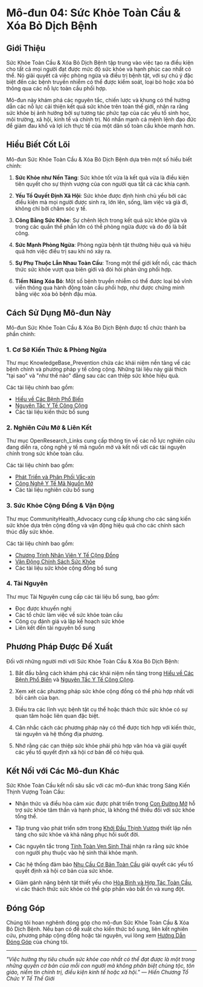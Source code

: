 # Mô-đun 04: Sức Khỏe Toàn Cầu & Xóa Bỏ Dịch Bệnh

## Giới Thiệu

Sức Khỏe Toàn Cầu & Xóa Bỏ Dịch Bệnh tập trung vào việc tạo ra điều kiện cho tất cả mọi người đạt được mức độ sức khỏe và hạnh phúc cao nhất có thể. Nó giải quyết cả việc phòng ngừa và điều trị bệnh tật, với sự chú ý đặc biệt đến các bệnh truyền nhiễm có thể được kiểm soát, loại bỏ hoặc xóa bỏ thông qua các nỗ lực toàn cầu phối hợp.

Mô-đun này khám phá các nguyên tắc, chiến lược và khung có thể hướng dẫn các nỗ lực cải thiện kết quả sức khỏe trên toàn thế giới, nhận ra rằng sức khỏe bị ảnh hưởng bởi sự tương tác phức tạp của các yếu tố sinh học, môi trường, xã hội, kinh tế và chính trị. Nó nhấn mạnh cả mệnh lệnh đạo đức để giảm đau khổ và lợi ích thực tế của một dân số toàn cầu khỏe mạnh hơn.

## Hiểu Biết Cốt Lõi

Mô-đun Sức Khỏe Toàn Cầu & Xóa Bỏ Dịch Bệnh dựa trên một số hiểu biết chính:

1. **Sức Khỏe như Nền Tảng**: Sức khỏe tốt vừa là kết quả vừa là điều kiện tiên quyết cho sự thịnh vượng của con người qua tất cả các khía cạnh.

2. **Yếu Tố Quyết Định Xã Hội**: Sức khỏe được định hình chủ yếu bởi các điều kiện mà mọi người được sinh ra, lớn lên, sống, làm việc và già đi, không chỉ bởi chăm sóc y tế.

3. **Công Bằng Sức Khỏe**: Sự chênh lệch trong kết quả sức khỏe giữa và trong các quần thể phần lớn có thể phòng ngừa được và do đó là bất công.

4. **Sức Mạnh Phòng Ngừa**: Phòng ngừa bệnh tật thường hiệu quả và hiệu quả hơn việc điều trị sau khi nó xảy ra.

5. **Sự Phụ Thuộc Lẫn Nhau Toàn Cầu**: Trong một thế giới kết nối, các thách thức sức khỏe vượt qua biên giới và đòi hỏi phản ứng phối hợp.

6. **Tiềm Năng Xóa Bỏ**: Một số bệnh truyền nhiễm có thể được loại bỏ vĩnh viễn thông qua hành động toàn cầu phối hợp, như được chứng minh bằng việc xóa bỏ bệnh đậu mùa.

## Cách Sử Dụng Mô-đun Này

Mô-đun Sức Khỏe Toàn Cầu & Xóa Bỏ Dịch Bệnh được tổ chức thành ba phần chính:

### 1. Cơ Sở Kiến Thức & Phòng Ngừa

Thư mục KnowledgeBase_Prevention chứa các khái niệm nền tảng về các bệnh chính và phương pháp y tế công cộng. Những tài liệu này giải thích "tại sao" và "như thế nào" đằng sau các can thiệp sức khỏe hiệu quả.

Các tài liệu chính bao gồm:
- [Hiểu về Các Bệnh Phổ Biến](KnowledgeBase_Prevention/01_UnderstandingCommonDiseases.md)
- [Nguyên Tắc Y Tế Công Cộng](KnowledgeBase_Prevention/02_PrinciplesOfPublicHealth.md)
- Các tài liệu kiến thức bổ sung

### 2. Nghiên Cứu Mở & Liên Kết

Thư mục OpenResearch_Links cung cấp thông tin về các nỗ lực nghiên cứu đang diễn ra, công nghệ y tế mã nguồn mở và kết nối với các tài nguyên chính trong sức khỏe toàn cầu.

Các tài liệu chính bao gồm:
- [Phát Triển và Phân Phối Vắc-xin](OpenResearch_Links/01_VaccineDevelopmentDistribution.md)
- [Công Nghệ Y Tế Mã Nguồn Mở](OpenResearch_Links/02_OpenSourceMedicalTechnologies.md)
- Các tài liệu nghiên cứu bổ sung

### 3. Sức Khỏe Cộng Đồng & Vận Động

Thư mục CommunityHealth_Advocacy cung cấp khung cho các sáng kiến sức khỏe dựa trên cộng đồng và vận động hiệu quả cho các chính sách thúc đẩy sức khỏe.

Các tài liệu chính bao gồm:
- [Chương Trình Nhân Viên Y Tế Cộng Đồng](CommunityHealth_Advocacy/01_CommunityHealthWorkerPrograms.md)
- [Vận Động Chính Sách Sức Khỏe](CommunityHealth_Advocacy/02_HealthPolicyAdvocacy.md)
- Các tài liệu sức khỏe cộng đồng bổ sung

### 4. Tài Nguyên

Thư mục Tài Nguyên cung cấp các tài liệu bổ sung, bao gồm:
- Đọc được khuyến nghị
- Các tổ chức làm việc về sức khỏe toàn cầu
- Công cụ đánh giá và lập kế hoạch sức khỏe
- Liên kết đến tài nguyên bổ sung

## Phương Pháp Được Đề Xuất

Đối với những người mới với Sức Khỏe Toàn Cầu & Xóa Bỏ Dịch Bệnh:

1. Bắt đầu bằng cách khám phá các khái niệm nền tảng trong [Hiểu về Các Bệnh Phổ Biến](KnowledgeBase_Prevention/01_UnderstandingCommonDiseases.md) và [Nguyên Tắc Y Tế Công Cộng](KnowledgeBase_Prevention/02_PrinciplesOfPublicHealth.md).

2. Xem xét các phương pháp sức khỏe cộng đồng có thể phù hợp nhất với bối cảnh của bạn.

3. Điều tra các lĩnh vực bệnh tật cụ thể hoặc thách thức sức khỏe có sự quan tâm hoặc liên quan đặc biệt.

4. Cân nhắc cách các phương pháp này có thể được tích hợp với kiến thức, tài nguyên và hệ thống địa phương.

5. Nhớ rằng các can thiệp sức khỏe phải phù hợp văn hóa và giải quyết các yếu tố quyết định xã hội cơ bản để có hiệu quả.

## Kết Nối với Các Mô-đun Khác

Sức Khỏe Toàn Cầu kết nối sâu sắc với các mô-đun khác trong Sáng Kiến Thịnh Vượng Toàn Cầu:

- Nhận thức và điều hòa cảm xúc được phát triển trong [Con Đường Mở](../00_ConĐườngMở/README.md) hỗ trợ sức khỏe tâm thần và hạnh phúc, là không thể thiếu đối với sức khỏe tổng thể.

- Tập trung vào phát triển sớm trong [Khởi Đầu Thịnh Vượng](../01_KhởiĐầuThịnhVượng/README.md) thiết lập nền tảng cho sức khỏe và khả năng phục hồi suốt đời.

- Các nguyên tắc trong [Tính Toàn Vẹn Sinh Thái](../02_TínhToànVẹnSinhThái/README.md) nhận ra rằng sức khỏe con người phụ thuộc vào hệ sinh thái khỏe mạnh.

- Các hệ thống đảm bảo [Nhu Cầu Cơ Bản Toàn Cầu](../03_NhuCầuCơBảnToànCầu/README.md) giải quyết các yếu tố quyết định xã hội cơ bản của sức khỏe.

- Giảm gánh nặng bệnh tật thiết yếu cho [Hòa Bình và Hợp Tác Toàn Cầu](../05_HòaBìnhToànCầu_HợpTác/README.md), vì các thách thức sức khỏe có thể góp phần vào bất ổn và xung đột.

## Đóng Góp

Chúng tôi hoan nghênh đóng góp cho mô-đun Sức Khỏe Toàn Cầu & Xóa Bỏ Dịch Bệnh. Nếu bạn có đề xuất cho kiến thức bổ sung, liên kết nghiên cứu, phương pháp cộng đồng hoặc tài nguyên, vui lòng xem [Hướng Dẫn Đóng Góp](../CONTRIBUTING.md) của chúng tôi.

---

*"Việc hưởng thụ tiêu chuẩn sức khỏe cao nhất có thể đạt được là một trong những quyền cơ bản của mỗi con người mà không phân biệt chủng tộc, tôn giáo, niềm tin chính trị, điều kiện kinh tế hoặc xã hội." — Hiến Chương Tổ Chức Y Tế Thế Giới*
